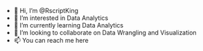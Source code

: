 - 👋 Hi, I’m @RscriptKing
- 👀 I’m interested in Data Analytics 
- 🌱 I’m currently learning Data Analytics 
- 💞️ I’m looking to collaborate on Data Wrangling and Visualization
- 📫 You can reach me here

<!---
RscriptKing/RscriptKing is a ✨ special ✨ repository because its `README.md` (this file) appears on your GitHub profile.
You can click the Preview link to take a look at your changes.
--->
